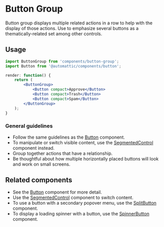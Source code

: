 Button Group
===

Button group displays multiple related actions in a row to help with the display of those actions. Use to emphasize several buttons as a thematically-related set among other controls.

## Usage

```jsx
import ButtonGroup from 'components/button-group';
import Button from '@automattic/components/button';

render: function() {
	return (
		<ButtonGroup>
			<Button compact>Approve</Button>
			<Button compact>Trash</Button>
			<Button compact>Spam</Button>
		</ButtonGroup>
	);
}
```

### General guidelines

* Follow the same guidelines as the [Button](./buttons) component.
* To manipulate or switch visible content, use the [SegmentedControl](./segmented-control) component instead.
* Group together actions that have a relationship.
* Be thoughtful about how multiple horizontally placed buttons will look and work on small screens.

## Related components

* See the [Button](./buttons) component for more detail.
* Use the [SegmentedControl](./segmented-control) component to switch content.
* To use a button with a secondary popover menu, use the [SplitButton](./split-button) component.
* To display a loading spinner with a button, use the [SpinnerButton](../design/spinner-button) component.
